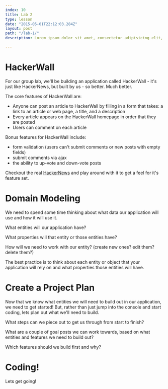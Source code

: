 ```yaml
---
index: 10
title: Lab 2
type: lesson
date: "2015-05-01T22:12:03.284Z"
layout: post
path: "/lab-1/"
description: Lorem ipsum dolor sit amet, consectetur adipisicing elit, sed do eiusmod tempor incididunt ut labore et dolore magna aliqua. Ut enim ad minim veniam, quis nostrud exercitation ullamco laboris nisi ut aliquip ex ea commodo consequat.

---
```



# HackerWall

For our group lab, we'll be building an application called HackerWall - it's just like HackerNews, but built by us - so better. Much better.

The core features of HackerWall are:
  - Anyone can post an article to HackerWall by filling in a form that takes: a link to an article or web page, a title, and a description
  - Every article appears on the HackerWall homepage in order that they are posted
  - Users can comment on each article

Bonus features for HackerWall include:
  - form validation (users can't submit comments or new posts with empty fields)
  - submit comments via ajax
  - the ability to up-vote and down-vote posts

Checkout the real [HackerNews](https://news.ycombinator.com/news) and play around with it to get a feel for it's feature set.

# Domain Modeling

We need to spend some time thinking about what data our application will use and how it will use it.

What entities will our application have?

What properties will that entity or those entities have?

How will we need to work with our entity? (create new ones? edit them? delete them?)

The best practice is to think about each entity or object that your application will rely on and what properties those entities will have.

# Create a Project Plan

Now that we know what entities we will need to build out in our application, we need to get started! But, rather than just jump into the console and start coding, lets plan out what we'll need to build.

What steps can we piece out to get us through from start to finish?

What are a couple of goal posts we can work towards, based on what entities and features we need to build out?

Which features should we build first and why?

# Coding!

Lets get going!
